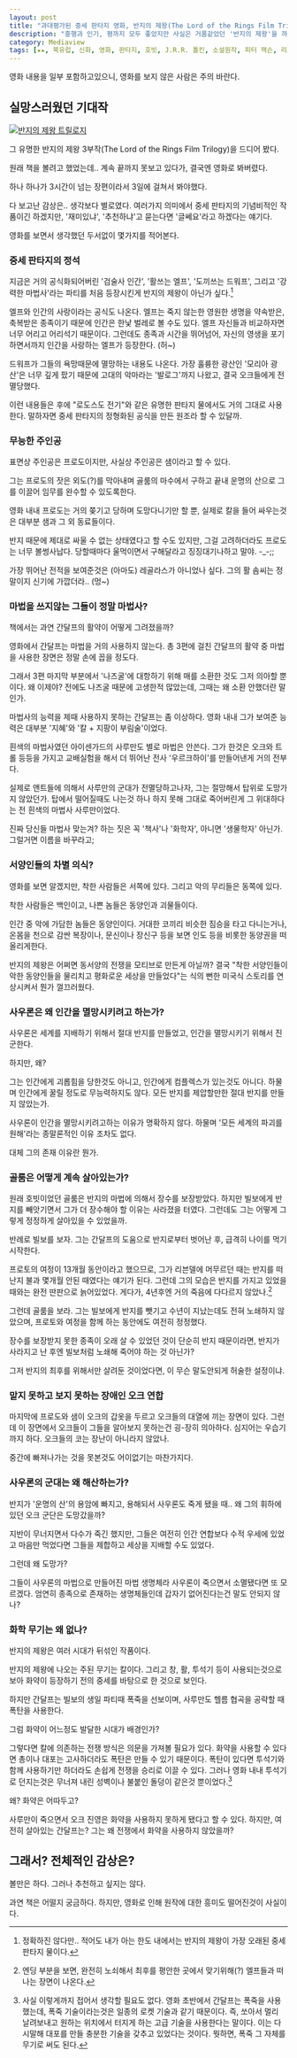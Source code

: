 ```yaml
---
layout: post
title: "과대평가된 중세 판타지 영화, 반지의 제왕(The Lord of the Rings Film Trilogy)"
description: "흥행과 인기, 평까지 모두 좋았지만 사실은 거품같았던 '반지의 제왕'을 까본다."
category: Mediaview
tags: [★★, 북유럽, 신화, 영화, 판타지, 호빗, J.R.R. 톨킨, 소설원작, 피터 잭슨, 리브 타일러, 미란다 오토, 비고 모르텐슨, 숀 애스틴, 앤디 서키스, 올랜도 블룸, 이안 맥켈런, 일라이저 우드, 존 라이스-데이비스, 크리스토퍼 리, 까는리뷰]
---
```


<div class="im im-warning">
영화 내용을 일부 포함하고있으니, 영화를 보지 않은 사람은 주의 바란다.
</div>



## 실망스러웠던 기대작

[![반지의 제왕 트릴로지](https://lh6.googleusercontent.com/-GnFB_b5ROD0/VPiFtZTsmsI/AAAAAAAAO_s/H13j87rUL2U/w600/the-lord-of-the-rings-film-trilogy.jpg "기대를 많이 했지만, 그만큼 실망도 많이했다.")](http://www.aladin.co.kr/shop/wproduct.aspx?ISBN=9427204389&ttbkey=ttbreznoa0249001&COPYPaper=1)

그 유명한 반지의 제왕 3부작(The Lord of the Rings Film Trilogy)을 드디어 봤다.

원래 책을 볼려고 했었는데.. 계속 끝까지 못보고 있다가,
결국엔 영화로 봐버렸다.

하나 하나가 3시간이 넘는 장편이라서 3일에 걸쳐서 봐야했다.

다 보고난 감상은.. 생각보다 별로였다.
여러가지 의미에서 중세 판타지의 기념비적인 작품이긴 하겠지만,
'재미있냐', '추천하냐'고 묻는다면 '글쎄요'라고 하겠다는 얘기다.

영화를 보면서 생각했던 두서없이 몇가지를 적어본다.


### 중세 판타지의 정석

지금은 거의 공식화되어버린
'검술사 인간', '활쓰는 엘프', '도끼쓰는 드워프', 그리고 '강력한 마법사'라는
파티를 처음 등장시킨게 반지의 제왕이 아닌가 싶다.[^1]

[^1]: 정확하진 않다만.. 적어도 내가 아는 한도 내에서는 반지의 제왕이 가장 오래된 중세 판타지 물이다.

엘프와 인간의 사랑이라는 공식도 나온다.
엘프는 죽지 않는한 영원한 생명을 약속받은, 축복받은 종족이기 때문에
인간은 한낯 벌레로 볼 수도 있다.
엘프 자신들과 비교하자면 너무 어리고 어리석기 때문이다.
그런데도 종족과 시간을 뛰어넘어, 자신의 영생을 포기하면서까지 인간을 사랑하는 엘프가 등장한다. (허~)

드워프가 그들의 욕망때문에 멸망하는 내용도 나온다.
가장 훌륭한 광산인 '모리아 광산'은
너무 깊게 팠기 때문에 고대의 악마라는 '발로그'까지 나왔고,
결국 오크들에게 전멸당했다.

이런 내용들은 후에 "로도스도 전기"와 같은 유명한 판타지 물에서도 거의 그대로 사용한다.
말하자면 중세 판타지의 정형화된 공식을 만든 원조라 할 수 있달까.


### 무능한 주인공

표면상 주인공은 프로도이지만,
사실상 주인공은 샘이라고 할 수 있다.

그는 프로도의 잣은 외도(?)를 막아내며
골룸의 마수에서 구하고
끝내 운명의 산으로 그를 이끌어 임무를 완수할 수 있도록한다.

영화 내내 프로도는 거의 쫒기고 당하며 도망다니기만 할 뿐,
실제로 칼을 들어 싸우는것은 대부분 샘과 그 외 동료들이다.

반지 때문에 제대로 싸울 수 없는 상태였다고 할 수도 있지만,
그걸 고려하더라도 프로도는 너무 볼썽사납다.
당할때마다 울먹이면서 구해달라고 징징대기나하고 말야. -_-;;

가장 뛰어난 전적을 보여준것은 (아마도) 레골라스가 아니었나 싶다.
그의 활 솜씨는 정말이지 신기에 가깝더라.. (멍~)


### 마법을 쓰지않는 그들이 정말 마법사?

책에서는 과연 간달프의 활약이 어떻게 그려졌을까?

영화에서 간달프는 마법을 거의 사용하지 않는다.
총 3편에 걸친 간달프의 활약 중 마법을 사용한 장면은 정말 손에 꼽을 정도다.

그래서 3편 마지막 부분에서 '나즈굴'에 대항하기 위해 매를 소환한 것도 그저 의아할 뿐이다.
왜 이제야?
전에도 나즈굴 때문에 고생한적 많았는데, 그때는 왜 소환 안했더란 말인가.

마법사의 능력을 제때 사용하지 못하는 간달프는 좀 이상하다.
영화 내내 그가 보여준 능력은 대부분 '지혜'와 '칼 + 지팡이 부림술'이었다.

흰색의 마법사였던 아이센가드의 사루만도 별로 마법은 안쓴다.
그가 한것은 오크와 트롤 등등을 가지고 교배실험을 해서
더 뛰어난 전사 '우르크하이'를 만들어낸게 거의 전부다.

실제로 앤트들에 의해서 사루만의 군대가 전멸당하고나자,
그는 절망해서 탑위로 도망가지 않았던가.
탑에서 떨어질때도 나는것 하나 하지 못해 그대로 죽어버린게
그 위대하다는 전 흰색의 마법사 사루만이었다.

진짜 당신들 마법사 맞는겨?
하는 짓은 꼭 '책사'나 '화학자', 아니면 '생물학자' 아닌가.
그럴거면 이름을 바꾸라고;


### 서양인들의 차별 의식?

영화를 보면 알겠지만,
착한 사람들은 서쪽에 있다.
그리고 악의 무리들은 동쪽에 있다.

착한 사람들은 백인이고,
나쁜 놈들은 동양인과 괴물들이다.

인간 중 악에 가담한 놈들은 동양인이다.
거대한 코끼리 비슷한 짐승을 타고 다니는거나,
온몸을 천으로 감싼 복장이나,
문신이나 장신구 등을 보면 인도 등을 비롯한 동양권을 떠올리게한다.

반지의 제왕은 어쩌면 동서양의 전쟁을 모티브로 만든게 아닐까?
결국 "착한 서양인들이 악한 동양인들을 물리치고 평화로운 세상을 만들었다"는 식의
뻔한 미국식 스토리를 연상시켜서 뭔가 껄끄러웠다.


### 사우론은 왜 인간을 멸망시키려고 하는가?

사우론은 세계를 지배하기 위해서 절대 반지를 만들었고,
인간을 멸망시키기 위해서 진군한다.

하지만, 왜?

그는 인간에게 괴롭힘을 당한것도 아니고,
인간에게 컴플렉스가 있는것도 아니다.
하물며 인간에게 꿀릴 정도로 무능력하지도 않다.
모든 반지를 제압할만한 절대 반지를 만들지 않았는가.

사우론이 인간을 멸망시키려고하는 이유가 명확하지 않다.
하물며 '모든 세계의 파괴를 원해'라는 종말론적인 이유 조차도 없다.

대체 그의 존재 이유란 뭔가.


### 골룸은 어떻게 계속 살아있는가?

원래 호빗이었던 골룸은 반지의 마법에 의해서 장수를 보장받았다.
하지만 빌보에게 반지를 빼앗기면서 그가 더 장수해야 할 이유는 사라졌을 터였다.
그런데도 그는 어떻게 그렇게 정정하게 살아있을 수 있었을까.

반례로 빌보를 보자.
그는 간달프의 도움으로 반지로부터 벗어난 후,
급격히 나이를 먹기 시작한다.

프로토의 여정이 13개월 동안이라고 했으므로,
그가 리븐델에 머무르던 때는 반지를 떠난지 불과 몇개월 안된 때였다는 얘기가 된다.
그런데 그의 모습은 반지를 가지고 있었을때와는 완전 딴판으로 늙어있었다.
게다가, 4년후엔 거의 죽음에 다다르지 않았나.[^2]

[^2]: 엔딩 부분을 보면, 완전히 노쇠해서 최후를 평안한 곳에서 맞기위해(?) 엘프들과 떠나는 장면이 나온다.

그런데 골룸을 보라.
그는 빌보에게 반지를 뺏기고 수년이 지났는데도 전혀 노쇄하지 않았으며,
프로토와 여정을 함께 하는 동안에도 여전히 정정했다.

장수를 보장받지 못한 종족이 오래 살 수 있었던 것이 단순히 반지 때문이라면,
반지가 사라지고 난 후엔 빌보처럼 노쇄해 죽어야 하는 것 아닌가?

그저 반지의 최후를 위해서만 살려둔 것이었다면,
이 무슨 말도안되게 허술한 설정이냐.


### 맡지 못하고 보지 못하는 장애인 오크 연합

마지막에 프로도와 샘이 오크의 갑옷을 두르고 오크들의 대열에 끼는 장면이 있다.
그런데 이 장면에서 오크들이 그들을 알아보지 못하는건 굉-장히 의아하다.
심지어는 우습기까지 하다.
오크들의 코는 장난이 아니라지 않았나.

중간에 빠져나가는 것을 못본것도 어이없기는 마찬가지다.


### 사우론의 군대는 왜 해산하는가?

반지가 '운명의 산'의 용암에 빠지고,
용해되서 사우론도 죽게 됐을 때..
왜 그의 휘하에 있던 오크 군단은 도망갔을까?

지반이 무너지면서 다수가 죽긴 했지만,
그들은 여전히 인간 연합보다 수적 우세에 있었고
마음만 먹었다면 그들을 제합하고 세상을 지배할 수도 있었다.

그런데 왜 도망가?

그들이 사우론의 마법으로 만들어진 마법 생명체라
사우론이 죽으면서 소멸됐다면 또 모르겠다.
엄연히 종족으로 존재하는 생명체들인데
갑자기 없어진다는건 말도 안되지 않나?


### 화학 무기는 왜 없나?

반지의 제왕은 여러 시대가 뒤섞인 작품이다.

반지의 제왕에 나오는 주된 무기는 칼이다.
그리고 창, 활, 투석기 등이 사용되는것으로 보아
화약이 등장하기 전의 중세를 바탕으로 한 것으로 보인다.

하지만 간달프는 빌보의 생일 파티때 폭죽을 선보이며,
사루만도 헬름 협곡을 공략할 때 폭탄을 사용한다.

그럼 화약이 어느정도 발달한 시대가 배경인가?

그렇다면 칼에 의존하는 전쟁 방식은 의문을 가져볼 필요가 있다.
화약을 사용할 수 있다면 총이나 대포는 고사하더라도 폭탄은 만들 수 있기 때문이다.
폭탄이 있다면 투석기와 함께 사용하기만 하더라도 손쉽게 전쟁을 승리로 이끌 수 있다.
그러나 영화 내내 투석기로 던지는것은 무너져 내린 성벽이나 불붙인 돌덩이 같은것 뿐이었다.[^3]

[^3]: 사실 이렇게까지 접어서 생각할 필요도 없다. 영화 초반에서 간달프는 폭죽을 사용했는데, 폭죽 기술이라는것은 일종의 로켓 기술과 같기 때문이다. 즉, 쏘아서 멀리 날려보내고 원하는 위치에서 터지게 하는 고급 기술을 사용한다는 말이다. 이는 다시말해 대포를 만들 충분한 기술을 갖추고 있었다는 것이다. 뭣하면, 폭죽 그 자체를 무기로 써도 된다.

왜? 화약은 어따두고?

사루만이 죽으면서 오크 진영은 화약을 사용하지 못하게 됐다고 할 수 있다.
하지만, 여전히 살아있는 간달프는?
그는 왜 전쟁에서 화약을 사용하지 않았을까?



## 그래서? 전체적인 감상은?

볼만은 하다.
그러나 추천하고 싶지는 않다.

과연 책은 어떨지 궁금하다.
하지만, 영화로 인해 원작에 대한 흥미도 떨어진것이 사실이다.
